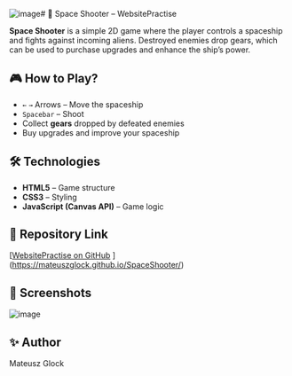 ![image](https://github.com/user-attachments/assets/e2bd267d-8b1f-4591-a368-9a547cfcab93)# 🚀 Space Shooter – WebsitePractise  

**Space Shooter** is a simple 2D game where the player controls a spaceship and fights against incoming aliens. Destroyed enemies drop gears, which can be used to purchase upgrades and enhance the ship’s power.  

## 🎮 How to Play?  
- `←` `→` Arrows – Move the spaceship  
- `Spacebar` – Shoot  
- Collect **gears** dropped by defeated enemies  
- Buy upgrades and improve your spaceship  

## 🛠️ Technologies  
- **HTML5** – Game structure  
- **CSS3** – Styling  
- **JavaScript (Canvas API)** – Game logic  

## 🔗 Repository Link  
[[WebsitePractise on GitHub](https://github.com/MateuszGlock/SpaceShooter)  ](https://mateuszglock.github.io/SpaceShooter/)

## 📸 Screenshots  
![image](https://github.com/user-attachments/assets/9e47e854-c3d2-4e03-8e09-1122c4b06965)

## ✨ Author  
Mateusz Glock  
